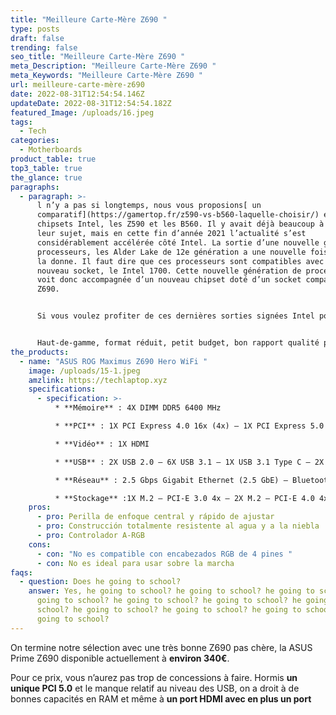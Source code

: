 ```yaml
---
title: "Meilleure Carte-Mère Z690 "
type: posts
draft: false
trending: false
seo_title: "Meilleure Carte-Mère Z690 "
meta_Description: "Meilleure Carte-Mère Z690 "
meta_Keywords: "Meilleure Carte-Mère Z690 "
url: meilleure-carte-mère-z690
date: 2022-08-31T12:54:54.146Z
updateDate: 2022-08-31T12:54:54.182Z
featured_Image: /uploads/16.jpeg
tags:
  - Tech
categories:
  - Motherboards
product_table: true
top3_table: true
the_glance: true
paragraphs:
  - paragraph: >-
      l n’y a pas si longtemps, nous vous proposions[ un
      comparatif](https://gamertop.fr/z590-vs-b560-laquelle-choisir/) entre deux
      chipsets Intel, les Z590 et les B560. Il y avait déjà beaucoup à dire à
      leur sujet, mais en cette fin d’année 2021 l’actualité s’est
      considérablement accélérée côté Intel. La sortie d’une nouvelle gamme de
      processeurs, les Alder Lake de 12e génération a une nouvelle fois changé
      la donne. Il faut dire que ces processeurs sont compatibles avec un tout
      nouveau socket, le Intel 1700. Cette nouvelle génération de processeurs se
      voit donc accompagnée d’un nouveau chipset doté d’un socket compatible, la
      Z690.


      Si vous voulez profiter de ces dernières sorties signées Intel pour vous faire un nouveau PC sur-mesure, nous vous proposons donc ici une sélection des meilleurs modèles de cartes-mères Z690.


      Haut-de-gamme, format réduit, petit budget, bon rapport qualité prix… Il y en a pour tous les goûts.
the_products:
  - name: "ASUS ROG Maximus Z690 Hero WiFi "
    image: /uploads/15-1.jpeg
    amzlink: https://techlaptop.xyz
    specifications:
      - specification: >-
          * **Mémoire** : 4X DIMM DDR5 6400 MHz

          * **PCI** : 1X PCI Express 4.0 16x (4x) – 1X PCI Express 5.0 16x – 1X PCI Express 5.0 16x (8x)

          * **Vidéo** : 1X HDMI

          * **USB** : 2X USB 2.0 – 6X USB 3.1 – 1X USB 3.1 Type C – 2X Thundebolt 4/USB-C – 4X USB 2.0 interne – 4X USB 3.0 interne – 1X USB 3.2 interne

          * **Réseau** : 2.5 Gbps Gigabit Ethernet (2.5 GbE) – Bluetooth 5.2 – Wi-Fi 6E

          * **Stockage** :1X M.2 – PCI-E 3.0 4x – 2X M.2 – PCI-E 4.0 4x – 1X M.2 -PCI-E 4.0 4x + SATA 6 Gb/s – 1X M.2 – PCI-E 5.0 4x – 6X Serial ATA 6Gb/
    pros:
      - pro: Perilla de enfoque central y rápido de ajustar
      - pro: Construcción totalmente resistente al agua y a la niebla
      - pro: Controlador A-RGB
    cons:
      - con: "No es compatible con encabezados RGB de 4 pines "
      - con: No es ideal para usar sobre la marcha
faqs:
  - question: Does he going to school?
    answer: Yes, he going to school? he going to school? he going to school? he
      going to school? he going to school? he going to school? he going to
      school? he going to school? he going to school? he going to school? he
      going to school?
---
```

<!--StartFragment-->

On termine notre sélection avec une très bonne Z690 pas chère, la ASUS Prime Z690 disponible actuellement à **environ 340€**.

Pour ce prix, vous n’aurez pas trop de concessions à faire. Hormis **un unique PCI 5.0** et le manque relatif au niveau des USB, on a droit à de bonnes capacités en RAM et même à **un port HDMI avec en plus un port**

<!--EndFragment-->